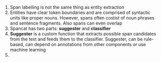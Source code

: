1. Span labelling is not the same thing as entity extraction
2. Entities have clear token boundaries and are comprised of syntactic units like proper nouns. However, spans often costist of noun phrases and sentence fragments. Also spans can even overlap
3. Spancat has two parts: **suggester** and **classifier**
4. **Suggester** is a custom function that extracts possible span candidates from the text and feeds them to the classifier. Suggester, can be rule-based, can depend on annotations from other components or use machine learning
5. 